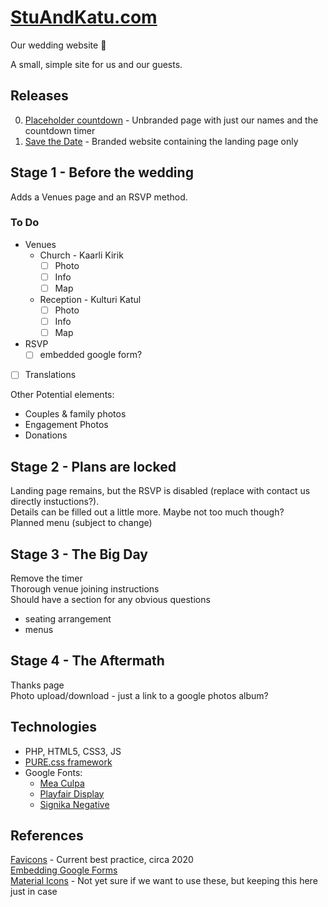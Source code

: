 # [StuAndKatu.com](https://stuandkatu.com)

Our wedding website 💍

A small, simple site for us and our guests.

## Releases

0. [Placeholder countdown](https://github.com/solpyro/wedding/releases/tag/0.1.2) - Unbranded page with just our names and the countdown timer
1. [Save the Date](https://github.com/solpyro/wedding/releases/tag/1.0.0) - Branded website containing the landing page only

## Stage 1 - Before the wedding

Adds a Venues page and an RSVP method.

### To Do

- Venues
    - Church - Kaarli Kirik
        - [ ] Photo
        - [ ] Info
        - [ ] Map
    - Reception - Kulturi Katul 
        - [ ] Photo
        - [ ] Info
        - [ ] Map
- RSVP
    - [ ] embedded google form?
- [ ] Translations

Other Potential elements:
- Couples & family photos
- Engagement Photos
- Donations

## Stage 2 - Plans are locked

Landing page remains, but the RSVP is disabled (replace with contact us directly instuctions?).  
Details can be filled out a little more. Maybe not too much though?  
Planned menu (subject to change)  

## Stage 3 - The Big Day

Remove the timer  
Thorough venue joining instructions  
Should have a section for any obvious questions  

- seating arrangement
- menus

## Stage 4 - The Aftermath

Thanks page  
Photo upload/download - just a link to a google photos album?

## Technologies

- PHP, HTML5, CSS3, JS
- [PURE.css framework](https://purecss.io/)
- Google Fonts:
	- [Mea Culpa](https://fonts.google.com/specimen/Mea+Culpa)
    - [Playfair Display](https://fonts.google.com/specimen/Playfair+Display)
    - [Signika Negative](https://fonts.google.com/specimen/Signika+Negative)

## References

[Favicons](https://www.codegrepper.com/code-examples/html/meta+icon+html) - Current best practice, circa 2020  
[Embedding Google Forms](https://paperform.co/blog/embed-google-form/)  
[Material Icons](https://developers.google.com/fonts/docs/material_icons#setup_method_1_using_via_google_fonts) - Not yet sure if we want to use these, but keeping this here just in case  
